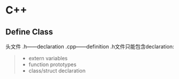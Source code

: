 # C++
## Define Class
头文件 .h——declaration    .cpp——definition
.h文件只能包含declaration:
> * extern variables
> * function prototypes
> * class/struct declaration
